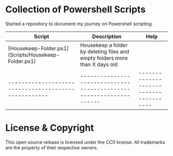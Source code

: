 # Collection of Powershell Scripts

Started a repository to document my journey on Powershell scripting.

| Script                                               | Description                                                        | Help                                    |
| ---------------------------------------------------- | ------------------------------------------------------------------ | --------------------------------------- |
| [Housekeep-Folder.ps1] (Scripts/Housekeep-Folder.ps1) | Housekeep a folder by deleting files and empty folders more than X days old | |
| ---------------------------------------------------- | ------------------------------------------------------------------ | --------------------------------------- |

# License & Copyright

This open source release is licensed under the CC0 license. All trademarks are the property of their respective owners.
